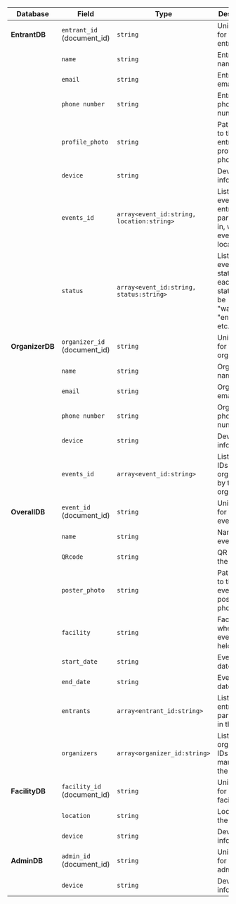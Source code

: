 | Database       | Field                      | Type                                        | Description                                                                 |
|----------------|----------------------------|---------------------------------------------|-----------------------------------------------------------------------------|
| **EntrantDB**  | `entrant_id` (document_id) | `string`                                    | Unique ID for the entrant                                                   |
|                | `name`                     | `string`                                    | Entrant's name                                                              |
|                | `email`                    | `string`                                    | Entrant's email                                                             |
|                | `phone number`             | `string`                                    | Entrant's phone number                                                      |
|                | `profile_photo`            | `string`                                    | Path or URL to the entrant's profile photo                                  |
|                | `device`                   | `string`                                    | Device information                                                          |
|                | `events_id`                | `array<event_id:string, location:string>`   | List of events the entrant is participating in, with event ID and location  |
|                | `status`                   | `array<event_id:string, status:string>`     | List of events with status for each, where status could be "waiting", "enrolled", etc. |
| **OrganizerDB**| `organizer_id` (document_id)| `string`                                    | Unique ID for the organizer                                                 |
|                | `name`                     | `string`                                    | Organizer's name                                                            |
|                | `email`                    | `string`                                    | Organizer's email                                                           |
|                | `phone number`             | `string`                                    | Organizer's phone number                                                    |
|                | `device`                   | `string`                                    | Device information                                                          |
|                | `events_id`                | `array<event_id:string>`                    | List of event IDs organized by the organizer                                |
| **OverallDB**  | `event_id` (document_id)   | `string`                                    | Unique ID for the event                                                     |
|                | `name`                     | `string`                                    | Name of the event                                                           |
|                | `QRcode`                   | `string`                                    | QR code for the event                                                       |
|                | `poster_photo`             | `string`                                    | Path or URL to the event's poster photo                                     |
|                | `facility`                 | `string`                                    | Facility where the event is held                                            |
|                | `start_date`               | `string`                                    | Event start date                                                            |
|                | `end_date`                 | `string`                                    | Event end date                                                              |
|                | `entrants`                 | `array<entrant_id:string>`                  | List of entrant IDs participating in the event                              |
|                | `organizers`               | `array<organizer_id:string>`                | List of organizer IDs managing the event                                    |
| **FacilityDB** | `facility_id` (document_id)| `string`                                    | Unique ID for the facility                                                  |
|                | `location`                 | `string`                                    | Location of the facility                                                    |
|                | `device`                   | `string`                                    | Device information                                                          |
| **AdminDB**    | `admin_id` (document_id)   | `string`                                    | Unique ID for the admin                                                     |
|                | `device`                   | `string`                                    | Device information                                                          |
